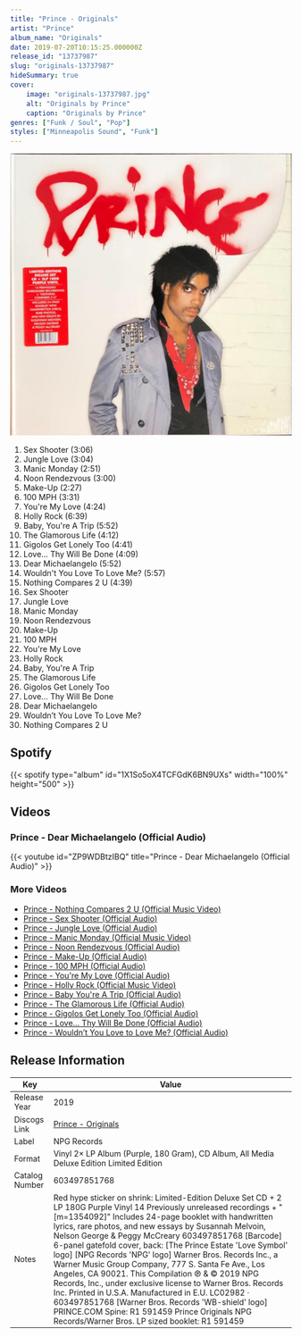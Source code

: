 ```yaml
---
title: "Prince - Originals"
artist: "Prince"
album_name: "Originals"
date: 2019-07-20T10:15:25.000000Z
release_id: "13737987"
slug: "originals-13737987"
hideSummary: true
cover:
    image: "originals-13737987.jpg"
    alt: "Originals by Prince"
    caption: "Originals by Prince"
genres: ["Funk / Soul", "Pop"]
styles: ["Minneapolis Sound", "Funk"]
---
```


![Originals by Prince](originals-13737987.jpg)

<!-- section break -->

1. Sex Shooter (3:06)
2. Jungle Love (3:04)
3. Manic Monday (2:51)
4. Noon Rendezvous (3:00)
5. Make-Up (2:27)
6. 100 MPH (3:31)
7. You're My Love (4:24)
8. Holly Rock (6:39)
9. Baby, You're A Trip (5:52)
10. The Glamorous Life (4:12)
11. Gigolos Get Lonely Too (4:41)
12. Love… Thy Will Be Done (4:09)
13. Dear Michaelangelo (5:52)
14. Wouldn't You Love To Love Me? (5:57)
15. Nothing Compares 2 U (4:39)
16. Sex Shooter
17. Jungle Love
18. Manic Monday
19. Noon Rendezvous
20. Make-Up
21. 100 MPH
22. You're My Love
23. Holly Rock
24. Baby, You're A Trip
25. The Glamorous Life
26. Gigolos Get Lonely Too
27. Love… Thy Will Be Done
28. Dear Michaelangelo
29. Wouldn’t You Love To Love Me?
30. Nothing Compares 2 U

<!-- section break -->


## Spotify
{{< spotify type="album" id="1X1So5oX4TCFGdK6BN9UXs" width="100%" height="500" >}}



## Videos
### Prince - Dear Michaelangelo (Official Audio)
{{< youtube id="ZP9WDBtzIBQ" title="Prince - Dear Michaelangelo (Official Audio)" >}}<br>

### More Videos

- [Prince - Nothing Compares 2 U (Official Music Video)](https://www.youtube.com/watch?v=cpGA0azFdCs)
- [Prince - Sex Shooter (Official Audio)](https://www.youtube.com/watch?v=UmTqS2IBkTc)
- [Prince - Jungle Love (Official Audio)](https://www.youtube.com/watch?v=VimhzZyd0Wc)
- [Prince - Manic Monday (Official Music Video)](https://www.youtube.com/watch?v=WnPX-uI7ivM)
- [Prince - Noon Rendezvous (Official Audio)](https://www.youtube.com/watch?v=XqFEpHXqFzg)
- [Prince - Make-Up (Official Audio)](https://www.youtube.com/watch?v=sOZVJODyiRA)
- [Prince - 100 MPH (Official Audio)](https://www.youtube.com/watch?v=OpJpvrdUSB4)
- [Prince - You're My Love (Official Audio)](https://www.youtube.com/watch?v=3o84aYs15go)
- [Prince - Holly Rock (Official Music Video)](https://www.youtube.com/watch?v=HaphX02vY6k)
- [Prince - Baby You're A Trip (Official Audio)](https://www.youtube.com/watch?v=jf0_eRTvFas)
- [Prince - The Glamorous Life (Official Audio)](https://www.youtube.com/watch?v=F8jjS3hCQRo)
- [Prince - Gigolos Get Lonely Too (Official Audio)](https://www.youtube.com/watch?v=HVA8BrimcKk)
- [Prince - Love… Thy Will Be Done (Official Audio)](https://www.youtube.com/watch?v=efubwIE9Aaw)
- [Prince - Wouldn’t You Love to Love Me? (Official Audio)](https://www.youtube.com/watch?v=D7U6pniM13s)


## Release Information
|  Key           | Value                                                |
| ---------------| ---------------------------------------------------- |
| Release Year   | 2019                                   |
| Discogs Link   | [Prince - Originals](https://www.discogs.com/release/13737987-Prince-Originals) |
| Label          | NPG Records |
| Format         | Vinyl 2× LP Album (Purple, 180 Gram), CD Album, All Media Deluxe Edition Limited Edition |
| Catalog Number | 603497851768 |
| Notes | Red hype sticker on shrink: Limited-Edition Deluxe Set CD + 2 LP 180G Purple Vinyl 14 Previously unreleased recordings + "[m=1354092]" Includes 24-page booklet with handwritten lyrics, rare photos, and new essays by Susannah Melvoin, Nelson George & Peggy McCreary 603497851768 [Barcode]  6-panel gatefold cover, back: [The Prince Estate 'Love Symbol' logo] [NPG Records 'NPG' logo] Warner Bros. Records Inc., a Warner Music Group Company, 777 S. Santa Fe Ave., Los Angeles, CA 90021. This Compilation ℗ & © 2019 NPG Records, Inc., under exclusive license to Warner Bros. Records Inc. Printed in U.S.A. Manufactured in E.U. LC02982 · 603497851768 [Warner Bros. Records 'WB-shield' logo] PRINCE.COM  Spine: R1 591459 Prince Originals NPG Records/Warner Bros.  LP sized booklet: R1 591459 | 603497851768  CD: [the [url=https://www.discogs.com/Prince-Originals/release/13541996]same disc that was released one month before[/url]] This Compilation ℗ & © 2019 NPG Records, Inc., under exclusive license to Warner Bros. Records Inc. Manufactured in the E.U. GEMA/BIEM · PRINCE.COM · 0603497851782  Vinyl, labels: This Compilation ℗ & © 2019 NPG Records, Inc., under exclusive license to Warner Bros. Records Inc. Made in the E.U.   Vinyl, matrix/runout: The [MPO logo]® and the subsequent numbers starting with "19" are laser etched, the rest is etched  |